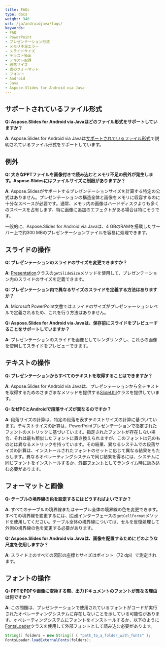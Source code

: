 ```yaml
---
title: FAQs
type: docs
weight: 340
url: /ja/androidjava/faqs/
keywords:
- FAQ
- PowerPoint
- プレゼンテーション形式
- メモリ不足エラー
- スライドサイズ
- テキスト抽出
- テキスト取得
- 段落サイズ
- 表のフォーマット
- フォント
- Android
- Java
- Aspose.Slides for Android via Java
---
```


## **サポートされているファイル形式**

**Q: Aspose.Slides for Android via Javaはどのファイル形式をサポートしていますか？**

**A**: Aspose.Slides for Android via Javaは[サポートされているファイル形式](/slides/ja/androidjava/supported-file-formats/)で説明されているファイル形式をサポートしています。

## **例外**

**Q: 大きなPPTファイルを画像付きで読み込むとメモリ不足の例外が発生します。Aspose.Slidesにはファイルサイズに制限がありますか？**

**A**: Aspose.Slidesがサポートするプレゼンテーションサイズを計算する特定の公式はありません。プレゼンテーションの構造全体と画像をメモリに収容するのに十分なスペースが必要です。通常、メモリ内の画像はハードディスクよりも多くのスペースを占有します、特に画像に追加のエフェクトがある場合は特にそうです。

一般的に、Aspose.Slides for Android via Javaは、4 GBのRAMを搭載したサーバー上で約300 MBのプレゼンテーションファイルを容易に処理できます。

## **スライドの操作**

**Q: プレゼンテーションのスライドのサイズを変更できますか？**

**A**: [Presentation](https://reference.aspose.com/slides/androidjava/com.aspose.slides/presentation/)クラスの`getSlideSize`メソッドを使用して、プレゼンテーション内のスライドのサイズを定義できます。

**Q: プレゼンテーション内で異なるサイズのスライドを定義する方法はありますか？**

**A**: Microsoft PowerPoint文書ではスライドのサイズがプレゼンテーションレベルで定義されるため、これを行う方法はありません。

**Q: Aspose.Slides for Android via Javaは、保存前にスライドをプレビューすることをサポートしていますか？**

**A**: プレゼンテーションのスライドを画像としてレンダリングし、これらの画像を使用してスライドをプレビューできます。

## **テキストの操作**

**Q: プレゼンテーションからすべてのテキストを取得することはできますか？**

**A**: Aspose.Slides for Android via Javaは、プレゼンテーションから全テキストを取得するためのさまざまなメソッドを提供する[SlideUtil](https://reference.aspose.com/slides/androidjava/com.aspose.slides/slideutil/)クラスを提供しています。

**Q: なぜPCとAndroidで段落サイズが異なるのですか？**

**A**: 段落サイズの計算は、特定の段落を表すテキストサイズの計算に基づいています。テキストサイズの計算は、PowerPointプレゼンテーションで指定されたフォントのメトリックに基づいています。指定されたフォントが存在しない場合、それは最も類似したフォントに置き換えられますが、このフォントは元のものとは異なるメトリックを持っています。その結果、異なるシステムでの段落サイズの計算は、インストールされたフォントのセットに応じて異なる結果をもたらします。異なるオペレーティングシステムで同じ結果を得るには、システムに同じフォントをインストールするか、[外部フォント](/slides/ja/androidjava/custom-font/)としてランタイム時に読み込む必要があります。

## **フォーマットと画像**

**Q: テーブルの境界線の色を設定するにはどうすればよいですか？**

**A**: すべてのテーブルの境界線またはテーブル全体の境界線の色を変更できます。すべての境界線を変更するには、[ICell](https://reference.aspose.com/slides/androidjava/com.aspose.slides/icell/)インターフェースの`getCellFormat`メソッドを使用してください。テーブル全体の境界線については、セルを反復処理して外側の境界線の色を変更する必要があります。

**Q: Aspose.Slides for Android via Javaは、画像を配置するためにどのような尺度を使用しますか？**

**A**: スライド上のすべての図形の座標とサイズはポイント（72 dpi）で測定されます。

## **フォントの操作**

**Q: PPTをPDFや画像に変換する際、出力ドキュメントのフォントが異なる理由は何ですか？**

**A**: この問題は、プレゼンテーションで使用されているフォントがコードが実行されたオペレーティングシステムに存在しないことを示している可能性があります。オペレーティングシステムにフォントをインストールするか、以下のように[FontsLoader](https://reference.aspose.com/slides/androidjava/com.aspose.slides/fontsloader/)クラスを使用して外部フォントとして読み込む必要があります。
```java
String[] folders = new String[] { "path_to_a_folder_with_fonts" };
FontsLoader.loadExternalFonts(folders);
```